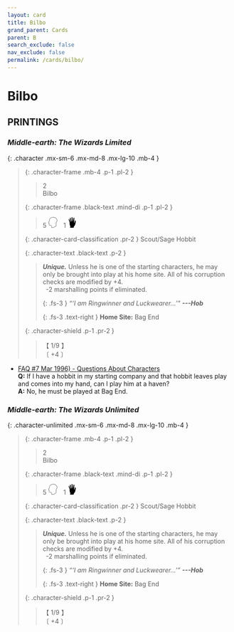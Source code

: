 ```yaml
---
layout: card
title: Bilbo
grand_parent: Cards
parent: B
search_exclude: false
nav_exclude: false
permalink: /cards/bilbo/
---
```


# Bilbo


## PRINTINGS


### _Middle-earth: The Wizards Limited_

{: .character .mx-sm-6 .mx-md-8 .mx-lg-10 .mb-4 }
> {: .character-frame .mb-4 .p-1 .pl-2 }
> > <div class="card-mp">2</div>
> > <div class="character-card-name">Bilbo</div>
>
> {: .character-frame .black-text .mind-di .p-1 .pl-2 }
> > 5 ![](/assets/images/mind.svg)&emsp;1 ![](/assets/images/di.svg)
>
> {: .character-card-classification .pr-2 }
> Scout/Sage Hobbit
>
> {: .character-text .black-text .p-2 }
> > _**Unique.**_ Unless he is one of the starting characters, he may only be brought into play at his home site. All of his corruption checks are modified by +4. <br>&ensp;-2 marshalling points if eliminated. 
> > 
> > {: .fs-3 } 
> > _“‘I am Ringwinner and Luckwearer...’”_ ***---&#65279;Hob***  
> > 
> > {: .fs-3 .text-right } 
> > **Home Site:** Bag End 
>
> {: .character-shield .p-1 .pr-2 }
> > <div class="card-shield">【 1/9 】</div>
> > <div class="card-corruption">〔 +4 〕</div>

 - [FAQ #7 Mar 1996) - Questions About Characters](/original/rulings/faq-7/#questions-about-characters)<br>**Q:** If I have a hobbit in my starting company and that hobbit leaves play and comes into my hand, can I play him at a haven?<br>**A:** No, he must be played at Bag End.

### _Middle-earth: The Wizards Unlimited_

{: .character-unlimited .mx-sm-6 .mx-md-8 .mx-lg-10 .mb-4 }
> {: .character-frame .mb-4 .p-1 .pl-2 }
> > <div class="card-mp">2</div>
> > <div class="character-card-name">Bilbo</div>
>
> {: .character-frame .black-text .mind-di .p-1 .pl-2 }
> > 5 ![](/assets/images/mind.svg)&emsp;1 ![](/assets/images/di.svg)
>
> {: .character-card-classification .pr-2 }
> Scout/Sage Hobbit
>
> {: .character-text .black-text .p-2 }
> > _**Unique.**_ Unless he is one of the starting characters, he may only be brought into play at his home site. All of his corruption checks are modified by +4. <br>&ensp;-2 marshalling points if eliminated. 
> > 
> > {: .fs-3 } 
> > _“‘I am Ringwinner and Luckwearer...’”_ ***---&#65279;Hob***  
> > 
> > {: .fs-3 .text-right } 
> > **Home Site:** Bag End 
>
> {: .character-shield .p-1 .pr-2 }
> > <div class="card-shield">【 1/9 】</div>
> > <div class="card-corruption">〔 +4 〕</div>
